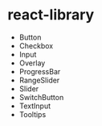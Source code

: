 # react-library

- Button
- Checkbox
- Input
- Overlay
- ProgressBar
- RangeSlider
- Slider
- SwitchButton
- TextInput
- Tooltips
